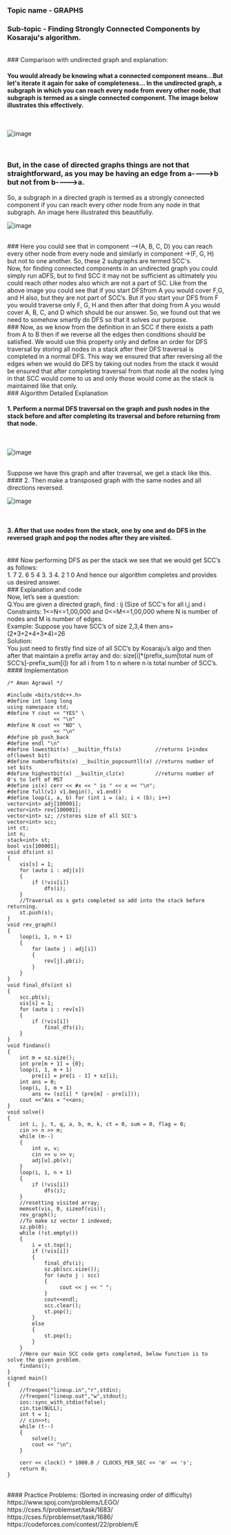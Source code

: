 ### Topic name - GRAPHS
### Sub-topic - Finding Strongly Connected Components by Kosaraju's algorithm.
<br>
### Comparison with undirected graph and explanation:

#### You would already be knowing what a connected component means...But let's iterate it again for sake of completeness... In the undirected graph, a subgraph in which you can reach every node from every other node, that subgraph is termed as a single connected component. The image below illustrates this effectively.

 <br>
 
 ![image](https://user-images.githubusercontent.com/62798923/144748067-47ff5d30-bb12-45b6-9730-e7332e9d6b64.png)

<br>

### But, in the case of directed graphs things are not that straightforward, as you may be having an edge from a---->b but not from b---->a.
So, a subgraph in a directed graph is termed as a strongly connected component if you can reach every other node from any node in that subgraph.
An image here illustrated this beautifully.
 <br>
 
 ![image](https://user-images.githubusercontent.com/62798923/144748067-47ff5d30-bb12-45b6-9730-e7332e9d6b64.png)

<br>
### Here you could see that in component –>(A, B, C, D) you can reach every other node from every node and similarly in component →(F, G, H) but not to one another. So, these 2 subgraphs are termed SCC's.
<br>
Now, for finding connected components in an undirected graph you could simply run aDFS, but to find SCC it may not be sufficient as ultimately you could reach other nodes also which are not a part of SC.
Like from the above image you could see that if you start DFSfrom A you would cover F,G, and H also, but they are not part of SCC’s. But if you start your DFS from F you would traverse only F, G, H and then after that doing from A you would cover A, B, C, and D which should be our answer. So, we found out that we need to somehow smartly do DFS so that it solves our purpose.
<br>
### Now, as we know from the definition in an SCC if there exists a path from A to B then if we reverse all the edges then conditions should be satisfied. We would use this property only and define an order for DFS traversal by storing all nodes in a stack after their DFS traversal is completed in a normal DFS. This way we ensured that after reversing all the edges when we would do DFS by taking out nodes from the stack it would be ensured that after completing traversal from that node all the nodes lying in that SCC would come to us and only those would come as the stack is maintained like that only.
<br>
### Algorithm Detailed Explanation
<br>

#### 1. Perform a normal DFS traversal on the graph and push nodes in the stack before and after completing its traversal and before returning from that node.
 <br>
 
 ![image](https://user-images.githubusercontent.com/62798923/144748067-47ff5d30-bb12-45b6-9730-e7332e9d6b64.png)

<br>
      Suppose we have this graph and after traversal, we get a stack like this.

<br>
#### 2. Then make a transposed graph with the same nodes and all directions reversed.
 <br>
 
 ![image](https://user-images.githubusercontent.com/62798923/144748067-47ff5d30-bb12-45b6-9730-e7332e9d6b64.png)

<br>

#### 3. After that use nodes from the stack, one by one and do DFS in the reversed graph and pop the nodes after they are visited.

<br>
### Now performing DFS as per the stack we see that we would get SCC’s as follows:
<br>
1. 7
2. 6 5 4
3. 3
4. 2 1 0
And hence our algorithm completes and provides us desired answer.
<br>
### Explanation and code
<br>
Now, let’s see a question:
<br>
Q.You are given a directed graph, find : ij (Size of SCC's for all i,j and i<j)
and also print all SCC’s.
<br>
Constraints: 1<=N<=1,00,000 and 0<=M<=1,00,000 where N is number of nodes and M is number of edges.
<br>
Example: Suppose you have SCC’s of size 2,3,4 then ans=(2*3+2*4+3*4)=26
<br>
Solution:
<br>
You just need to firstly find size of all SCC’s by Kosaraju’s algo and then after that maintain a prefix array and do: size[i]*(prefix_sum[total num of SCC’s]-prefix_sum[i]) for all i from 1 to n where n is total number of SCC’s.
<br>
#### Implementation

```
/* Aman Agrawal */

#include <bits/stdc++.h>
#define int long long
using namespace std;
#define Y cout << "YES" \
               << "\n"
#define N cout << "NO" \
               << "\n"
#define pb push_back
#define endl "\n"
#define lowestbit(x) __builtin_ffs(x)           //returns 1+index of(lowest bit)
#define numberofbits(x) __builtin_popcountll(x) //returns number of set bits
#define highestbit(x) __builtin_clz(x)          //returns number of 0's to left of MST
#define is(x) cerr << #x << " is " << x << "\n";
#define full(v1) v1.begin(), v1.end()
#define loop(i, a, b) for (int i = (a); i < (b); i++)
vector<int> adj[100001];
vector<int> rev[100001];
vector<int> sz; //stores size of all SCC's
vector<int> scc;
int ct;
int n;
stack<int> st;
bool vis[100001];
void dfs(int s)
{
    vis[s] = 1;
    for (auto i : adj[s])
    {
        if (!vis[i])
            dfs(i);
    }
    //Traversal os s gets completed so add into the stack before returning.
    st.push(s);
}
void rev_graph()
{
    loop(i, 1, n + 1)
    {
        for (auto j : adj[i])
        {
            rev[j].pb(i);
        }
    }
}
void final_dfs(int s)
{
    scc.pb(s);
    vis[s] = 1;
    for (auto i : rev[s])
    {
        if (!vis[i])
            final_dfs(i);
    }
}
void findans()
{
    int m = sz.size();
    int pre[m + 1] = {0};
    loop(i, 1, m + 1)
        pre[i] = pre[i - 1] + sz[i];
    int ans = 0;
    loop(i, 1, m + 1)
        ans += (sz[i] * (pre[m] - pre[i]));
    cout <<"Ans = "<<ans;
}
void solve()
{
    int i, j, t, q, a, b, m, k, ct = 0, sum = 0, flag = 0;
    cin >> n >> m;
    while (m--)
    {
        int u, v;
        cin >> u >> v;
        adj[u].pb(v);
    }
    loop(i, 1, n + 1)
    {
        if (!vis[i])
            dfs(i);
    }
    //resetting visited array;
    memset(vis, 0, sizeof(vis));
    rev_graph();
    //To make sz vector 1 indexed;
    sz.pb(0);
    while (!st.empty())
    {
        i = st.top();
        if (!vis[i])
        {
            final_dfs(i);
            sz.pb(scc.size());
            for (auto j : scc)
            {
                 cout << j << " ";
            }
            cout<<endl;
            scc.clear();
            st.pop();
        }
        else
        {
            st.pop();
        }
    }
    //Here our main SCC code gets completed, below function is to solve the given problem.
    findans();
}
signed main()
{
    //freopen("lineup.in","r",stdin);
    //freopen("lineup.out","w",stdout);
    ios::sync_with_stdio(false);
    cin.tie(NULL);
    int t = 1;
    // cin>>t;
    while (t--)
    {
        solve();
        cout << "\n";
    }

    cerr << clock() * 1000.0 / CLOCKS_PER_SEC << 'm' << 's';
    return 0;
}
```
<br>
#### Practice Problems: (Sorted in increasing order of difficulty)
<br>
https://www.spoj.com/problems/LEGO/
<br>
https://cses.fi/problemset/task/1683/
<br>
https://cses.fi/problemset/task/1686/
<br>
https://codeforces.com/contest/22/problem/E



